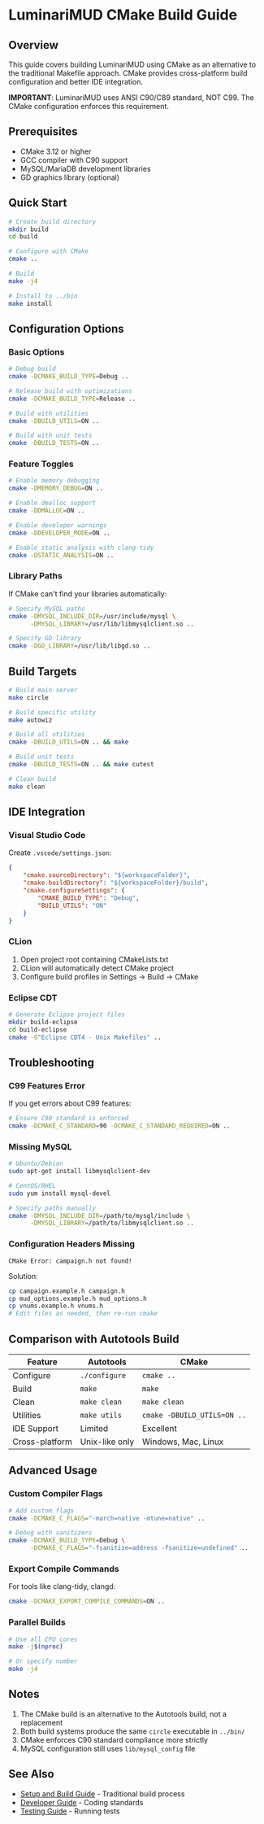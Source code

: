 # LuminariMUD CMake Build Guide

## Overview

This guide covers building LuminariMUD using CMake as an alternative to the traditional Makefile approach. CMake provides cross-platform build configuration and better IDE integration.

**IMPORTANT**: LuminariMUD uses ANSI C90/C89 standard, NOT C99. The CMake configuration enforces this requirement.

## Prerequisites

- CMake 3.12 or higher
- GCC compiler with C90 support
- MySQL/MariaDB development libraries
- GD graphics library (optional)

## Quick Start

```bash
# Create build directory
mkdir build
cd build

# Configure with CMake
cmake ..

# Build
make -j4

# Install to ../bin
make install
```

## Configuration Options

### Basic Options

```bash
# Debug build
cmake -DCMAKE_BUILD_TYPE=Debug ..

# Release build with optimizations
cmake -DCMAKE_BUILD_TYPE=Release ..

# Build with utilities
cmake -DBUILD_UTILS=ON ..

# Build with unit tests
cmake -DBUILD_TESTS=ON ..
```

### Feature Toggles

```bash
# Enable memory debugging
cmake -DMEMORY_DEBUG=ON ..

# Enable dmalloc support
cmake -DDMALLOC=ON ..

# Enable developer warnings
cmake -DDEVELOPER_MODE=ON ..

# Enable static analysis with clang-tidy
cmake -DSTATIC_ANALYSIS=ON ..
```

### Library Paths

If CMake can't find your libraries automatically:

```bash
# Specify MySQL paths
cmake -DMYSQL_INCLUDE_DIR=/usr/include/mysql \
      -DMYSQL_LIBRARY=/usr/lib/libmysqlclient.so ..

# Specify GD library
cmake -DGD_LIBRARY=/usr/lib/libgd.so ..
```

## Build Targets

```bash
# Build main server
make circle

# Build specific utility
make autowiz

# Build all utilities
cmake -DBUILD_UTILS=ON .. && make

# Build unit tests
cmake -DBUILD_TESTS=ON .. && make cutest

# Clean build
make clean
```

## IDE Integration

### Visual Studio Code

Create `.vscode/settings.json`:
```json
{
    "cmake.sourceDirectory": "${workspaceFolder}",
    "cmake.buildDirectory": "${workspaceFolder}/build",
    "cmake.configureSettings": {
        "CMAKE_BUILD_TYPE": "Debug",
        "BUILD_UTILS": "ON"
    }
}
```

### CLion

1. Open project root containing CMakeLists.txt
2. CLion will automatically detect CMake project
3. Configure build profiles in Settings → Build → CMake

### Eclipse CDT

```bash
# Generate Eclipse project files
mkdir build-eclipse
cd build-eclipse
cmake -G"Eclipse CDT4 - Unix Makefiles" ..
```

## Troubleshooting

### C99 Features Error

If you get errors about C99 features:
```bash
# Ensure C90 standard is enforced
cmake -DCMAKE_C_STANDARD=90 -DCMAKE_C_STANDARD_REQUIRED=ON ..
```

### Missing MySQL

```bash
# Ubuntu/Debian
sudo apt-get install libmysqlclient-dev

# CentOS/RHEL
sudo yum install mysql-devel

# Specify paths manually
cmake -DMYSQL_INCLUDE_DIR=/path/to/mysql/include \
      -DMYSQL_LIBRARY=/path/to/libmysqlclient.so ..
```

### Configuration Headers Missing

```
CMake Error: campaign.h not found!
```

Solution:
```bash
cp campaign.example.h campaign.h
cp mud_options.example.h mud_options.h
cp vnums.example.h vnums.h
# Edit files as needed, then re-run cmake
```

## Comparison with Autotools Build

| Feature | Autotools | CMake |
|---------|-----------|--------|
| Configure | `./configure` | `cmake ..` |
| Build | `make` | `make` |
| Clean | `make clean` | `make clean` |
| Utilities | `make utils` | `cmake -DBUILD_UTILS=ON ..` |
| IDE Support | Limited | Excellent |
| Cross-platform | Unix-like only | Windows, Mac, Linux |

## Advanced Usage

### Custom Compiler Flags

```bash
# Add custom flags
cmake -DCMAKE_C_FLAGS="-march=native -mtune=native" ..

# Debug with sanitizers
cmake -DCMAKE_BUILD_TYPE=Debug \
      -DCMAKE_C_FLAGS="-fsanitize=address -fsanitize=undefined" ..
```

### Export Compile Commands

For tools like clang-tidy, clangd:
```bash
cmake -DCMAKE_EXPORT_COMPILE_COMMANDS=ON ..
```

### Parallel Builds

```bash
# Use all CPU cores
make -j$(nproc)

# Or specify number
make -j4
```

## Notes

1. The CMake build is an alternative to the Autotools build, not a replacement
2. Both build systems produce the same `circle` executable in `../bin/`
3. CMake enforces C90 standard compliance more strictly
4. MySQL configuration still uses `lib/mysql_config` file

## See Also

- [Setup and Build Guide](guides/SETUP_AND_BUILD_GUIDE.md) - Traditional build process
- [Developer Guide](DEVELOPER_GUIDE_AND_API.md) - Coding standards
- [Testing Guide](TESTING_GUIDE.md) - Running tests